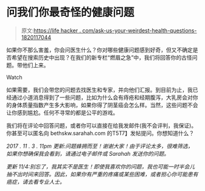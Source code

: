 # 问我们你最奇怪的健康问题

> 原文:[https://life hacker . com/ask-us-your-weirdest-health-questions-1820117044](https://lifehacker.com/ask-us-your-weirdest-health-questions-1820117044)

如果你不那么害羞，你会问医生什么？你对哪些健康问题感到好奇，但又不确定是否希望在搜索历史中出现？在我们的新专栏“燃眉之急”中，我们将回答你的古怪问题。带他们上来。

Watch

如果需要，我们会带您的问题去找医生和专家，并向他们汇报。到目前为止，我已经通过小道消息得到了一些问题，比如为什么会有痔疮和经期腹泻，大乳房会对你的身体质量指数产生多大影响，如果你得了阴茎癌会怎么样。当然，这些问题不会让你感到尴尬。任何不寻常的都是公平的游戏。

我们将在评论中回答问题，或者你可以直接在给我发邮件(我不会评判，我保证)。你甚至可以匿名向 bethskw.sarahah.com 的T5T7】发帖提问。你想知道什么？

*2017 . 11 . 3 . 11pm 更新:问题蜂拥而至！谢谢大家！由于评论太多，很难筛选，如果你想确保我会看到，请通过电子邮件或 Sarahah 发送你的问题。*

*更新 11/4:别忘了，我其实不是医生！即使我喜欢你的问题，我也可能一时半会儿抽不出时间来回答。因此，如果你有严重的疼痛或某些困难，或者担心你可能患有癌症，请去看专业人士。*
